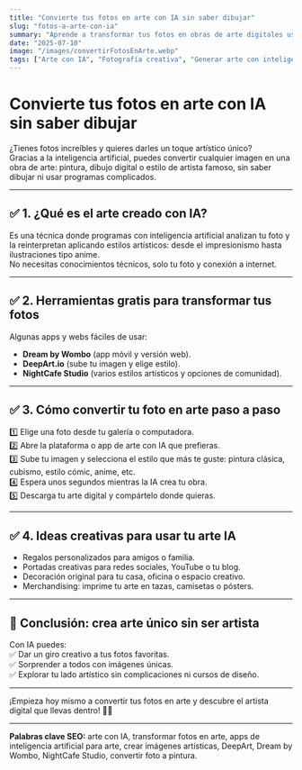 ```yaml
---
title: "Convierte tus fotos en arte con IA sin saber dibujar"
slug: "fotos-a-arte-con-ia"
summary: "Aprende a transformar tus fotos en obras de arte digitales usando inteligencia artificial, paso a paso y sin complicaciones."
date: "2025-07-10"
image: "/images/convertirFotosEnArte.webp"
tags: ["Arte con IA", "Fotografía creativa", "Generar arte con inteligencia artificial", "Edición de fotos", "Estilos artísticos", "Apps de arte IA", "Transformar fotos en dibujos"]
---
```


# Convierte tus fotos en arte con IA sin saber dibujar

¿Tienes fotos increíbles y quieres darles un toque artístico único?  
Gracias a la inteligencia artificial, puedes convertir cualquier imagen en una obra de arte: pintura, dibujo digital o estilo de artista famoso, sin saber dibujar ni usar programas complicados.

---

## ✅ 1. ¿Qué es el arte creado con IA?

Es una técnica donde programas con inteligencia artificial analizan tu foto y la reinterpretan aplicando estilos artísticos: desde el impresionismo hasta ilustraciones tipo anime.  
No necesitas conocimientos técnicos, solo tu foto y conexión a internet.

---

## ✅ 2. Herramientas gratis para transformar tus fotos

Algunas apps y webs fáciles de usar:  
- **Dream by Wombo** (app móvil y versión web).  
- **DeepArt.io** (sube tu imagen y elige estilo).  
- **NightCafe Studio** (varios estilos artísticos y opciones de comunidad).

---

## ✅ 3. Cómo convertir tu foto en arte paso a paso

1️⃣ Elige una foto desde tu galería o computadora.  
2️⃣ Abre la plataforma o app de arte con IA que prefieras.  
3️⃣ Sube tu imagen y selecciona el estilo que más te guste: pintura clásica, cubismo, estilo cómic, anime, etc.  
4️⃣ Espera unos segundos mientras la IA crea tu obra.  
5️⃣ Descarga tu arte digital y compártelo donde quieras.

---

## ✅ 4. Ideas creativas para usar tu arte IA

- Regalos personalizados para amigos o familia.  
- Portadas creativas para redes sociales, YouTube o tu blog.  
- Decoración original para tu casa, oficina o espacio creativo.  
- Merchandising: imprime tu arte en tazas, camisetas o pósters.

---

## 🚀 Conclusión: crea arte único sin ser artista

Con IA puedes:  
✅ Dar un giro creativo a tus fotos favoritas.  
✅ Sorprender a todos con imágenes únicas.  
✅ Explorar tu lado artístico sin complicaciones ni cursos de diseño.

---

¡Empieza hoy mismo a convertir tus fotos en arte y descubre el artista digital que llevas dentro! 🎨✨

---

**Palabras clave SEO:** arte con IA, transformar fotos en arte, apps de inteligencia artificial para arte, crear imágenes artísticas, DeepArt, Dream by Wombo, NightCafe Studio, convertir foto a pintura.

